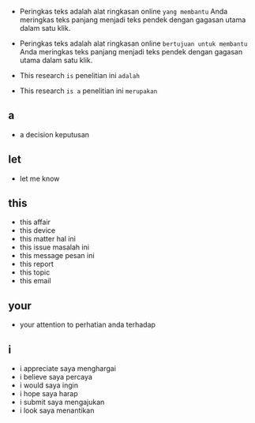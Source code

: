 * Peringkas teks adalah alat ringkasan online `yang membantu` Anda meringkas teks panjang menjadi teks pendek dengan gagasan utama dalam satu klik.
* Peringkas teks adalah alat ringkasan online `bertujuan untuk membantu` Anda meringkas teks panjang menjadi teks pendek dengan gagasan utama dalam satu klik.

* This research `is`
penelitian ini `adalah`
* This research `is a`
penelitian ini `merupakan`

## a
* a decision keputusan

## let
* let me know

## this
* this affair
* this device
* this matter hal ini
* this issue masalah ini
* this message pesan ini
* this report
* this topic
* this email

## your
* your attention to perhatian anda terhadap

## i
* i appreciate saya menghargai
* i believe saya percaya
* i would saya ingin
* i hope saya harap
* i submit saya mengajukan
* i look saya menantikan

